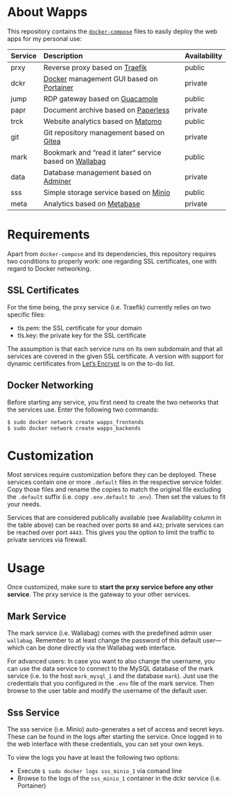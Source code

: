 # About Wapps

This repository contains the [``docker-compose``](https://docs.docker.com/compose/) files to easily deploy the web apps for my personal use:

| Service | Description | Availability |
| :------ | :---------- | :----------- |
| prxy    | Reverse proxy based on [Traefik](https://traefik.io/) | public |
| dckr    | [Docker](https://www.docker.com/) management GUI based on [Portainer](https://portainer.io/) | private |
| jump    | RDP gateway based on [Guacamole](https://guacamole.apache.org/) | public |
| papr    | Document archive based on [Paperless](https://paperless.readthedocs.io) | private |
| trck    | Website analytics based on [Matomo](https://matomo.org/) | public |
| git     | Git repository management based on [Gitea](https://gitea.io/en-us/) | private |
| mark    | Bookmark and “read it later“ service based on [Wallabag](https://www.wallabag.org/) | public |
| data    | Database management based on [Adminer](https://www.adminer.org/) | private |
| sss     | Simple storage service based on [Minio](https://minio.io/) | public |
| meta    | Analytics based on [Metabase](https://www.metabase.com/) | private |

# Requirements

Apart from ``docker-compose`` and its dependencies, this repository requires two conditions to properly work: one regarding SSL certificates, one with regard to Docker networking.

## SSL Certificates

For the time being, the prxy service (i.e. Traefik) currently relies on two specific files:

* tls.pem: the SSL certificate for your domain
* tls.key: the private key for the SSL certificate

The assumption is that each service runs on its own subdomain and that all services are covered in the given SSL certificate. A version with support for dynamic certificates from [Let’s Encrypt](https://letsencrypt.org/) is on the to-do list.

## Docker Networking

Before starting any service, you first need to create the two networks that the services use. Enter the following two commands:

```
$ sudo docker network create wapps_frontends
$ sudo docker network create wapps_backends
```

# Customization

Most services require customization before they can be deployed. These services contain one or more ``.default`` files in the respective service folder. Copy those files and rename the copies to match the original file excluding the ``.default`` suffix (i.e. copy ``.env.default`` to ``.env``). Then set the values to fit your needs.

Services that are considered publically available (see Availability column in the table above) can be reached over ports ``80`` and ``443``; private services can be reached over port ``4443``. This gives you the option to limit the traffic to private services via firewall.

# Usage

Once customized, make sure to **start the prxy service before any other service**. The prxy service is the gateway to your other services.

## Mark Service

The mark service (i.e. Wallabag) comes with the predefined admin user ``wallabag``. Remember to at least change the password of this default user—which can be done directly via the Wallabag web interface.

For advanced users: In case you want to also change the username, you can use the data service to connect to the MySQL database of the mark service (i.e. to the host ``mark_mysql_1`` and the database ``mark``). Just use the credentials that you configured in the ``.env`` file of the mark service. Then browse to the user table and modify the username of the default user.

## Sss Service

The sss service (i.e. Minio) auto-generates a set of access and secret keys. These can be found in the logs after starting the service. Once logged in to the web interface with these credentials, you can set your own keys.

To view the logs you have at least the following two options:

* Execute ``$ sudo docker logs sss_minio_1`` via comand line
* Browse to the logs of the ``sss_minio_1`` container in the dckr service (i.e. Portainer)
